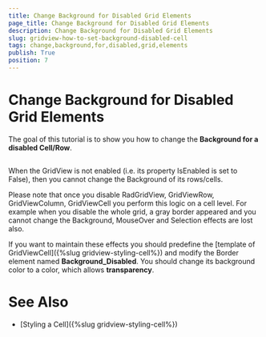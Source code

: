 ```yaml
---
title: Change Background for Disabled Grid Elements
page_title: Change Background for Disabled Grid Elements
description: Change Background for Disabled Grid Elements
slug: gridview-how-to-set-background-disabled-cell
tags: change,background,for,disabled,grid,elements
publish: True
position: 7
---
```


# Change Background for Disabled Grid Elements



The goal of this tutorial is to show you how to change the __Background for a disabled Cell/Row__.

## 

When the GridView is not enabled (i.e. its property IsEnabled is set to False), then you cannot change the Background of its rows/cells.
        

Please note that once you disable RadGridView, GridViewRow, GridViewColumn, GridViewCell you perform this logic on a cell level. For example when you disable the whole grid, a gray border appeared and you cannot change the Background, MouseOver and Selection effects are lost also.
        

If you want to maintain these effects you should predefine the [template of GridViewCell]({%slug gridview-styling-cell%}) and modify the Border element named __Background_Disabled__.
          You should change its background color to a color, which allows __transparency__.
        

# See Also

 * [Styling a Cell]({%slug gridview-styling-cell%})
